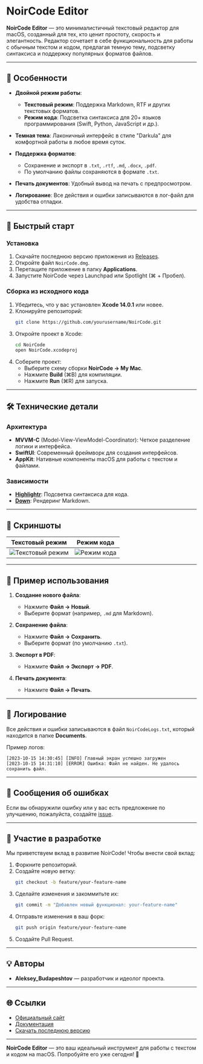 # NoirCode Editor

**NoirCode Editor** — это минималистичный текстовый редактор для macOS, созданный для тех, кто ценит простоту, скорость и элегантность. Редактор сочетает в себе функциональность для работы с обычным текстом и кодом, предлагая темную тему, подсветку синтаксиса и поддержку популярных форматов файлов.

---

## 🌟 Особенности

- **Двойной режим работы**:
  - **Текстовый режим**: Поддержка Markdown, RTF и других текстовых форматов.
  - **Режим кода**: Подсветка синтаксиса для 20+ языков программирования (Swift, Python, JavaScript и др.).
  
- **Темная тема**: Лаконичный интерфейс в стиле "Darkula" для комфортной работы в любое время суток.

- **Поддержка форматов**:
  - Сохранение и экспорт в `.txt`, `.rtf`, `.md`, `.docx`, `.pdf`.
  - По умолчанию файлы сохраняются в формате `.txt`.

- **Печать документов**: Удобный вывод на печать с предпросмотром.

- **Логирование**: Все действия и ошибки записываются в лог-файл для удобства отладки.

---

## 🚀 Быстрый старт

### Установка

1. Скачайте последнюю версию приложения из [Releases](https://github.com/yourusername/NoirCode/releases).
2. Откройте файл `NoirCode.dmg`.
3. Перетащите приложение в папку **Applications**.
4. Запустите NoirCode через Launchpad или Spotlight (⌘ + Пробел).

### Сборка из исходного кода

1. Убедитесь, что у вас установлен **Xcode 14.0.1** или новее.
2. Клонируйте репозиторий:
   ```bash
   git clone https://github.com/yourusername/NoirCode.git
   ```
3. Откройте проект в Xcode:
   ```bash
   cd NoirCode
   open NoirCode.xcodeproj
   ```
4. Соберите проект:
   - Выберите схему сборки **NoirCode → My Mac**.
   - Нажмите **Build** (⌘B) для компиляции.
   - Нажмите **Run** (⌘R) для запуска.

---

## 🛠 Технические детали

### Архитектура

- **MVVM-C** (Model-View-ViewModel-Coordinator): Четкое разделение логики и интерфейса.
- **SwiftUI**: Современный фреймворк для создания интерфейсов.
- **AppKit**: Нативные компоненты macOS для работы с текстом и файлами.

### Зависимости

- **[Highlightr](https://github.com/raspu/Highlightr)**: Подсветка синтаксиса для кода.
- **[Down](https://github.com/johnxnguyen/Down)**: Рендеринг Markdown.

---

## 📸 Скриншоты

| Текстовый режим | Режим кода |
|-----------------|------------|
| ![Текстовый режим](screenshots/text_mode.png) | ![Режим кода](screenshots/code_mode.png) |

---

## 📝 Пример использования

1. **Создание нового файла**:
   - Нажмите **Файл → Новый**.
   - Выберите формат (например, `.md` для Markdown).

2. **Сохранение файла**:
   - Нажмите **Файл → Сохранить**.
   - Выберите формат (по умолчанию `.txt`).

3. **Экспорт в PDF**:
   - Нажмите **Файл → Экспорт → PDF**.

4. **Печать документа**:
   - Нажмите **Файл → Печать**.

---

## 📂 Логирование

Все действия и ошибки записываются в файл `NoirCodeLogs.txt`, который находится в папке **Documents**.

Пример логов:
```
[2023-10-15 14:30:45] [INFO] Главный экран успешно загружен
[2023-10-15 14:31:10] [ERROR] Ошибка: Файл не найден. Не удалось сохранить файл.
```

---

## 🐛 Сообщения об ошибках

Если вы обнаружили ошибку или у вас есть предложение по улучшению, пожалуйста, создайте [issue](https://github.com/yourusername/NoirCode/issues).

---

## 🤝 Участие в разработке

Мы приветствуем вклад в развитие NoirCode! Чтобы внести свой вклад:
1. Форкните репозиторий.
2. Создайте новую ветку:
   ```bash
   git checkout -b feature/your-feature-name
   ```
3. Сделайте изменения и закоммитьте их:
   ```bash
   git commit -m "Добавлен новый функционал: your-feature-name"
   ```
4. Отправьте изменения в ваш форк:
   ```bash
   git push origin feature/your-feature-name
   ```
5. Создайте Pull Request.

---

## 💡 Авторы

- **Aleksey_Budapeshtov** — разработчик и идеолог проекта.

---

## 🌐 Ссылки

- [Официальный сайт]()
- [Документация]()
- [Скачать последнюю версию](https://github.com/yourusername/vr/releases)

---

**NoirCode Editor** — это ваш идеальный инструмент для работы с текстом и кодом на macOS. Попробуйте его уже сегодня! 🚀
